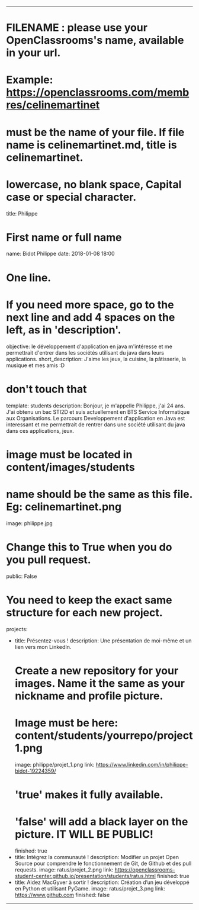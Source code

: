 ---

# FILENAME : please use your OpenClassrooms's name, available in your url.
# Example: https://openclassrooms.com/membres/celinemartinet
# must be the name of your file. If file name is celinemartinet.md, title is celinemartinet.
# lowercase, no blank space, Capital case or special character.
title: Philippe

# First name or full name
name: Bidot Philippe
date: 2018-01-08 18:00

# One line.
# If you need more space, go to the next line and add 4 spaces on the left, as in 'description'.
objective: le développement d'application en java m'intéresse et me permettrait d'entrer dans les sociétés utilisant du java dans leurs applications.
short_description: J'aime les jeux, la cuisine, la pâtisserie, la musique et mes amis :D

# don't touch that
template: students
description:
    Bonjour, je m'appelle Philippe, j'ai 24 ans. J'ai obtenu un bac STI2D et suis actuellement en BTS Service Informatique aux Organisations.
    Le parcours Developpement d'application en Java est interessant et me permettrait de rentrer dans une société utilisant du java dans ces applications, jeux.

# image must be located in content/images/students
# name should be the same as this file. Eg: celinemartinet.png
image: philippe.jpg

# Change this to True when you do you pull request.
public: False

# You need to keep the exact same structure for each new project.
projects:
  - title: Présentez-vous !
    description: Une présentation de moi-même et un lien vers mon LinkedIn.
    # Create a new repository for your images. Name it the same as your nickname and profile picture.
    # Image must be here: content/students/yourrepo/project1.png
    image: philippe/projet_1.png
    link: https://www.linkedin.com/in/philippe-bidot-19224359/
    # 'true' makes it fully available.
    # 'false' will add a black layer on the picture. IT WILL BE PUBLIC!
    finished: true
  - title: Intégrez la communauté !
    description: Modifier un projet Open Source pour comprendre le fonctionnement de Git, de Github et des pull requests. 
    image: ratus/projet_2.png
    link: https://openclassrooms-student-center.github.io/presentation/students/ratus.html
    finished: true
  - title: Aidez MacGyver à sortir !
    description: Création d’un jeu développé en Python et utilisant PyGame.
    image: ratus/projet_3.png
    link: https://www.github.com
    finished: false
---
